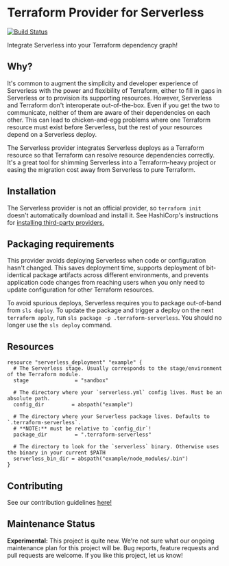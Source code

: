 Terraform Provider for Serverless
=================================
[![Build Status](https://travis-ci.com/FormidableLabs/terraform-provider-serverless.svg?branch=master)](https://travis-ci.com/FormidableLabs/terraform-provider-serverless)

Integrate Serverless into your Terraform dependency graph!

## Why?

It's common to augment the simplicity and developer experience of Serverless with the power and flexibility of Terraform, either to fill in gaps in Serverless or to provision its supporting resources. However, Serverless and Terraform don't interoperate out-of-the-box. Even if you get the two to communicate, neither of them are aware of their dependencies on each other. This can lead to chicken-and-egg problems where one Terraform resource must exist before Serverless, but the rest of your resources depend on a Serverless deploy.

The Serverless provider integrates Serverless deploys as a Terraform resource so that Terraform can resolve resource dependencies correctly. It's a great tool for shimming Serverless into a Terraform-heavy project or easing the migration cost away from Serverless to pure Terraform.

## Installation

The Serverless provider is not an official provider, so `terraform init` doesn't automatically download and install it. See HashiCorp's instructions for [installing third-party providers.](https://www.terraform.io/docs/configuration/providers.html#third-party-plugins)

## Packaging requirements

This provider avoids deploying Serverless when code or configuration hasn't changed. This saves deployment time, supports deployment of bit-identical package artifacts across different environments, and prevents application code changes from reaching users when you only need to update configuration for other Terraform resources.

To avoid spurious deploys, Serverless requires you to package out-of-band from `sls deploy`. To update the package and trigger a deploy on the next `terraform apply`, run `sls package -p .terraform-serverless`. You should no longer use the `sls deploy` command.

## Resources

```hcl
resource "serverless_deployment" "example" {
  # The Serverless stage. Usually corresponds to the stage/environment of the Terraform module.
  stage               = "sandbox"

  # The directory where your `serverless.yml` config lives. Must be an absolute path.
  config_dir         = abspath("example")

  # The directory where your Serverless package lives. Defaults to `.terraform-serverless`.
  # **NOTE:** must be relative to `config_dir`!
  package_dir         = ".terraform-serverless"

  # The directory to look for the `serverless` binary. Otherwise uses the binary in your current $PATH
  serverless_bin_dir = abspath("example/node_modules/.bin")
}
```

## Contributing

See our contribution guidelines [here!](CONTRIBUTING.md)

## Maintenance Status

**Experimental:** This project is quite new. We're not sure what our ongoing maintenance plan for this project will be. Bug reports, feature requests and pull requests are welcome. If you like this project, let us know!
